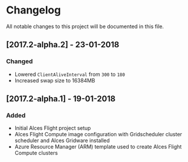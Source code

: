 # Changelog

All notable changes to this project will be documented in this file.

## [2017.2-alpha.2] - 23-01-2018

### Changed
- Lowered `ClientAliveInterval` from `300` to `180`
- Increased swap size to 16384MB

## [2017.2-alpha.1] - 19-01-2018

### Added
- Initial Alces Flight project setup
- Alces Flight Compute image configuration with Gridscheduler cluster scheduler and Alces Gridware installed
- Azure Resource Manager (ARM) template used to create Alces Flight Compute clusters

